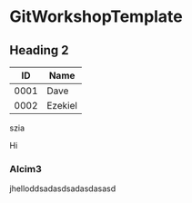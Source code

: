 # GitWorkshopTemplate

## Heading 2

| ID | Name |
| ----------- | ----------- |
| 0001 | Dave |
| 0002 | Ezekiel |

szia

Hi

### Alcim3

jhelloddsadasdsadasdasasd

